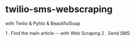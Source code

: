 # twilio-sms-webscraping
with Twilio & Pyhto & BeautifulSoap

1 . Find the main article -- with Web Scraping 
2 . Send SMS







